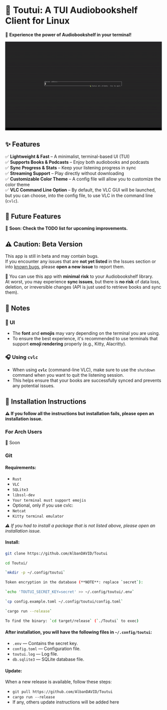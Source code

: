 # 🦜 Toutui: A TUI Audiobookshelf Client for Linux  
🚀 **Experience the power of Audiobookshelf in your terminal!**  

![🎬 Demo](assets/demo_1.gif)  

## ✨ Features  
✅ **Lightweight & Fast** – A minimalist, terminal-based UI (TUI)  
✅ **Supports Books & Podcasts** – Enjoy both audiobooks and podcasts  
✅ **Sync Progress & Stats** – Keep your listening progress in sync  
✅ **Streaming Support** – Play directly without downloading  
✅ **Customizable Color Theme** – A config file will allow you to customize the color theme  
✅ **VLC Command Line Option** – By default, the VLC GUI will be launched, but you can choose, into the config file, to use VLC in the command line (`cvlc`). 


## 🔮 Future Features  
🚧 **Soon: Check the TODO list for upcoming improvements.**  

## ⚠️ Caution: Beta Version  
This app is still in beta and may contain bugs.  
If you encounter any issues that are **not yet listed** in the Issues section or into [known bugs](https://github.com/AlbanDAVID/Toutui/blob/main/known_bugs.md), please **open a new issue** to report them.  

🔐 You can use this app with **minimal risk** to your Audiobookshelf library.  
At worst, you may experience **sync issues**, but there is **no risk** of data loss, deletion, or irreversible changes (API is just used to retrieve books and sync them).

## 📝 Notes
### 🎨 **UI**
- The **font** and **emojis** may vary depending on the terminal you are using.
- To ensure the best experience, it's recommended to use terminals that support **emoji rendering** properly (e.g., Kitty, Alacritty).

### 🎧 **Using `cvlc`**
- When using **`cvlc`** (command-line VLC), make sure to use the `shutdown` command when you want to quit the listening session.
- This helps ensure that your books are successfully synced and prevents any potential issues.

## 🚨 Installation Instructions

**⚠️ If you follow all the instructions but installation fails, please open an installation issue.**

### For Arch Users
🚧 Soon

### Git

#### **Requirements:**
- `Rust`
- `VLC`
- `SQLite3`
- `libssl-dev`
- `Your terminal must support emojis`
- Optional, only if you use cvlc:
- `Netcat`
- `Kitty terminal emulator`

*⚠️ If you had to install a package that is not listed above, please open an installation issue.*

#### **Install:**
```bash
git clone https://github.com/AlbanDAVID/Toutui
```
```bash
cd Toutui/
```
```bash
`mkdir -p ~/.config/toutui`
```
```bash
Token encryption in the database (**NOTE**: replace `secret`):
```
```bash
`echo 'TOUTUI_SECRET_KEY=secret' >> ~/.config/toutui/.env`
```
```bash
`cp config.example.toml ~/.config/toutui/config.toml`
```
```bash
`cargo run --release`
```
```bash
To find the binary: `cd target/release` (`./Toutui` to exec)
```

#### After installation, you will have the following files in `~/.config/toutui`:
- `.env` — Contains the secret key.
- `config.toml` — Configuration file.
- `toutui.log` — Log file.
- `db.sqlite3` — SQLite database file.

#### **Update:**

When a new release is available, follow these steps:

- `git pull https://github.com/AlbanDAVID/Toutui`
- `cargo run --release`
- If any, others update instructions will be added here




